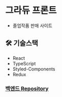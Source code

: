 #  그라듀 프론트 

- 졸업작품 판매 사이트 

##  🛠 기술스택
- React
- TypeScript
- Styled-Components
- Redux

### [백엔드 Repository](https://github.com/GraduationWorkSalesProject/Spring-GraduationWorkSalesProject)